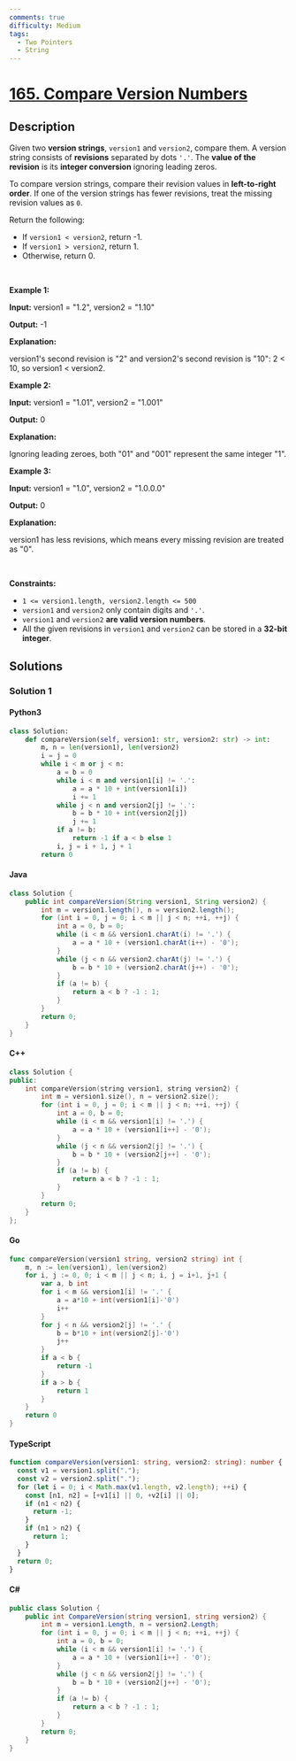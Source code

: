 ```yaml
---
comments: true
difficulty: Medium
tags:
  - Two Pointers
  - String
---
```


<!-- problem:start -->

# [165. Compare Version Numbers](https://leetcode.com/problems/compare-version-numbers)

## Description

<!-- description:start -->

<p>Given two <strong>version strings</strong>, <code>version1</code> and <code>version2</code>, compare them. A version string consists of <strong>revisions</strong> separated by dots <code>&#39;.&#39;</code>. The <strong>value of the revision</strong> is its <strong>integer conversion</strong> ignoring leading zeros.</p>

<p>To compare version strings, compare their revision values in <strong>left-to-right order</strong>. If one of the version strings has fewer revisions, treat the missing revision values as <code>0</code>.</p>

<p>Return the following:</p>

<ul>
	<li>If <code>version1 &lt; version2</code>, return -1.</li>
	<li>If <code>version1 &gt; version2</code>, return 1.</li>
	<li>Otherwise, return 0.</li>
</ul>

<p>&nbsp;</p>
<p><strong class="example">Example 1:</strong></p>

<div class="example-block">
<p><strong>Input:</strong> <span class="example-io">version1 = &quot;1.2&quot;, version2 = &quot;1.10&quot;</span></p>

<p><strong>Output:</strong> <span class="example-io">-1</span></p>

<p><strong>Explanation:</strong></p>

<p>version1&#39;s second revision is &quot;2&quot; and version2&#39;s second revision is &quot;10&quot;: 2 &lt; 10, so version1 &lt; version2.</p>
</div>

<p><strong class="example">Example 2:</strong></p>

<div class="example-block">
<p><strong>Input:</strong> <span class="example-io">version1 = &quot;1.01&quot;, version2 = &quot;1.001&quot;</span></p>

<p><strong>Output:</strong> <span class="example-io">0</span></p>

<p><strong>Explanation:</strong></p>

<p>Ignoring leading zeroes, both &quot;01&quot; and &quot;001&quot; represent the same integer &quot;1&quot;.</p>
</div>

<p><strong class="example">Example 3:</strong></p>

<div class="example-block">
<p><strong>Input:</strong> <span class="example-io">version1 = &quot;1.0&quot;, version2 = &quot;1.0.0.0&quot;</span></p>

<p><strong>Output:</strong> <span class="example-io">0</span></p>

<p><strong>Explanation:</strong></p>

<p>version1 has less revisions, which means every missing revision are treated as &quot;0&quot;.</p>
</div>

<p>&nbsp;</p>
<p><strong>Constraints:</strong></p>

<ul>
	<li><code>1 &lt;= version1.length, version2.length &lt;= 500</code></li>
	<li><code>version1</code> and <code>version2</code>&nbsp;only contain digits and <code>&#39;.&#39;</code>.</li>
	<li><code>version1</code> and <code>version2</code>&nbsp;<strong>are valid version numbers</strong>.</li>
	<li>All the given revisions in&nbsp;<code>version1</code> and <code>version2</code>&nbsp;can be stored in&nbsp;a&nbsp;<strong>32-bit integer</strong>.</li>
</ul>

<!-- description:end -->

## Solutions

<!-- solution:start -->

### Solution 1

<!-- tabs:start -->

#### Python3

```python
class Solution:
    def compareVersion(self, version1: str, version2: str) -> int:
        m, n = len(version1), len(version2)
        i = j = 0
        while i < m or j < n:
            a = b = 0
            while i < m and version1[i] != '.':
                a = a * 10 + int(version1[i])
                i += 1
            while j < n and version2[j] != '.':
                b = b * 10 + int(version2[j])
                j += 1
            if a != b:
                return -1 if a < b else 1
            i, j = i + 1, j + 1
        return 0
```

#### Java

```java
class Solution {
    public int compareVersion(String version1, String version2) {
        int m = version1.length(), n = version2.length();
        for (int i = 0, j = 0; i < m || j < n; ++i, ++j) {
            int a = 0, b = 0;
            while (i < m && version1.charAt(i) != '.') {
                a = a * 10 + (version1.charAt(i++) - '0');
            }
            while (j < n && version2.charAt(j) != '.') {
                b = b * 10 + (version2.charAt(j++) - '0');
            }
            if (a != b) {
                return a < b ? -1 : 1;
            }
        }
        return 0;
    }
}
```

#### C++

```cpp
class Solution {
public:
    int compareVersion(string version1, string version2) {
        int m = version1.size(), n = version2.size();
        for (int i = 0, j = 0; i < m || j < n; ++i, ++j) {
            int a = 0, b = 0;
            while (i < m && version1[i] != '.') {
                a = a * 10 + (version1[i++] - '0');
            }
            while (j < n && version2[j] != '.') {
                b = b * 10 + (version2[j++] - '0');
            }
            if (a != b) {
                return a < b ? -1 : 1;
            }
        }
        return 0;
    }
};
```

#### Go

```go
func compareVersion(version1 string, version2 string) int {
	m, n := len(version1), len(version2)
	for i, j := 0, 0; i < m || j < n; i, j = i+1, j+1 {
		var a, b int
		for i < m && version1[i] != '.' {
			a = a*10 + int(version1[i]-'0')
			i++
		}
		for j < n && version2[j] != '.' {
			b = b*10 + int(version2[j]-'0')
			j++
		}
		if a < b {
			return -1
		}
		if a > b {
			return 1
		}
	}
	return 0
}
```

#### TypeScript

```ts
function compareVersion(version1: string, version2: string): number {
  const v1 = version1.split(".");
  const v2 = version2.split(".");
  for (let i = 0; i < Math.max(v1.length, v2.length); ++i) {
    const [n1, n2] = [+v1[i] || 0, +v2[i] || 0];
    if (n1 < n2) {
      return -1;
    }
    if (n1 > n2) {
      return 1;
    }
  }
  return 0;
}
```

#### C#

```cs
public class Solution {
    public int CompareVersion(string version1, string version2) {
        int m = version1.Length, n = version2.Length;
        for (int i = 0, j = 0; i < m || j < n; ++i, ++j) {
            int a = 0, b = 0;
            while (i < m && version1[i] != '.') {
                a = a * 10 + (version1[i++] - '0');
            }
            while (j < n && version2[j] != '.') {
                b = b * 10 + (version2[j++] - '0');
            }
            if (a != b) {
                return a < b ? -1 : 1;
            }
        }
        return 0;
    }
}
```

<!-- tabs:end -->

<!-- solution:end -->

<!-- problem:end -->
